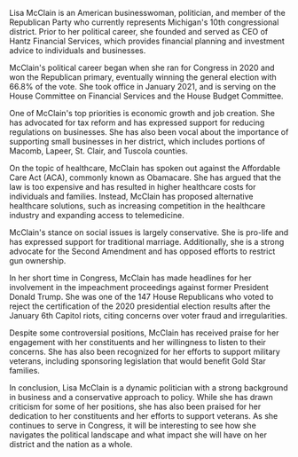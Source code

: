Lisa McClain is an American businesswoman, politician, and member of the Republican Party who currently represents Michigan's 10th congressional district. Prior to her political career, she founded and served as CEO of Hantz Financial Services, which provides financial planning and investment advice to individuals and businesses.

McClain's political career began when she ran for Congress in 2020 and won the Republican primary, eventually winning the general election with 66.8% of the vote. She took office in January 2021, and is serving on the House Committee on Financial Services and the House Budget Committee.

One of McClain's top priorities is economic growth and job creation. She has advocated for tax reform and has expressed support for reducing regulations on businesses. She has also been vocal about the importance of supporting small businesses in her district, which includes portions of Macomb, Lapeer, St. Clair, and Tuscola counties.

On the topic of healthcare, McClain has spoken out against the Affordable Care Act (ACA), commonly known as Obamacare. She has argued that the law is too expensive and has resulted in higher healthcare costs for individuals and families. Instead, McClain has proposed alternative healthcare solutions, such as increasing competition in the healthcare industry and expanding access to telemedicine.

McClain's stance on social issues is largely conservative. She is pro-life and has expressed support for traditional marriage. Additionally, she is a strong advocate for the Second Amendment and has opposed efforts to restrict gun ownership.

In her short time in Congress, McClain has made headlines for her involvement in the impeachment proceedings against former President Donald Trump. She was one of the 147 House Republicans who voted to reject the certification of the 2020 presidential election results after the January 6th Capitol riots, citing concerns over voter fraud and irregularities.

Despite some controversial positions, McClain has received praise for her engagement with her constituents and her willingness to listen to their concerns. She has also been recognized for her efforts to support military veterans, including sponsoring legislation that would benefit Gold Star families.

In conclusion, Lisa McClain is a dynamic politician with a strong background in business and a conservative approach to policy. While she has drawn criticism for some of her positions, she has also been praised for her dedication to her constituents and her efforts to support veterans. As she continues to serve in Congress, it will be interesting to see how she navigates the political landscape and what impact she will have on her district and the nation as a whole.
